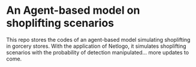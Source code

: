 # An Agent-based model on shoplifting scenarios

This repo stores the codes of an agent-based model simulating shoplifting in gorcery stores. With the application of Netlogo, it simulates shoplifting scenarios with the probability of detection manipulated... more updates to come.
